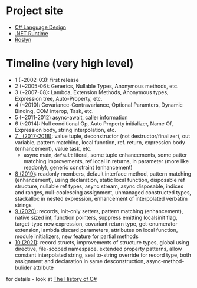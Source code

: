 # Project site
* [C# Language Design](https://github.com/dotnet/csharplang)
* [.NET Runtime](https://github.com/dotnet/runtime)
* [Roslyn](https://github.com/dotnet/roslyn)

# Timeline (very high level)

* 1 (~2002-03): first release
* 2 (~2005-06): Generics, Nullable Types, Anonymous methods, etc.
* 3 (~2007-08): Lambda, Extension Methods, Anonymous types, Expression tree, Auto-Property, etc.
* 4 (~2010): Covariance-Contravariance, Optional Paramters, Dynamic Binding, COM interop, Task, etc.
* 5 (~2011-2012) async-await, caller information
* 6 (~2014): Null conditional Op, Auto Property initializer, Name Of, Expression body, string interpolation, etc.
* [7._ (2017-2018)](https://docs.microsoft.com/en-us/dotnet/csharp/whats-new/csharp-7): value tuple, deconstructor (not destructor/finalizer), out variable, pattern matching, local function, ref. return, expression body (enhancement), value task, etc.
  * async main, `default` literal, some tuple enhancements, some patter matching improvements, ref local in returns, in parameter (more like readonly), generic constraint (enhancement)
* [8 (2019)](https://docs.microsoft.com/en-us/dotnet/csharp/whats-new/csharp-8): readonly members, default interface method, pattern matching (enhancement), using declaration, static local function, disposable ref structure, nullable ref types, async stream, async disposable, indices and ranges, null-coalescing assignment, unmanaged constructed types, stackalloc in nested expression, enhancement of interpolated verbatim strings
* [9 (2020)](https://docs.microsoft.com/en-us/dotnet/csharp/whats-new/csharp-9): records, init-only setters, pattern matching (enhancement), native sized int, function pointers, suppress emitting localsinit flag, target-type new expression, covariant return type, get-enumerator extension, lambda discard parameters, attributes on local function, module initializers, new feature for partial methods
* [10 (2021)](https://docs.microsoft.com/en-us/dotnet/csharp/whats-new/csharp-10): record structs, improvements of structure types, global using directive, file-scoped namespace, extended property patterns, allow constant interpolated string, seal to-string override for record type, both assignment and declaration in same desconstruction, async-method-bulider attribute
 
for details - look at [The History of C#](https://docs.microsoft.com/en-us/dotnet/csharp/whats-new/csharp-version-history)
